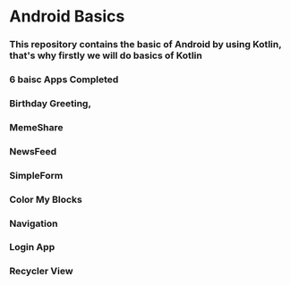# Android Basics

### This repository contains the basic of Android by using Kotlin, that's why firstly we will do basics of Kotlin

### 6 baisc Apps Completed

### Birthday Greeting, 
### MemeShare 
### NewsFeed 
### SimpleForm
### Color My Blocks
### Navigation
### Login App
### Recycler View







